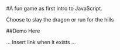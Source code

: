 #A fun game as first intro to JavaScript.

Choose to slay the dragon or run for the hills

##Demo Here

... Insert link when it exists ...